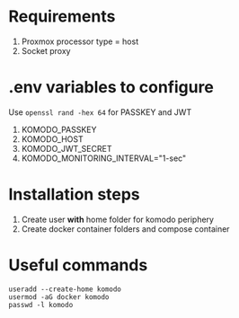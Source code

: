 # Requirements
1. Proxmox processor type = host
2. Socket proxy

# .env variables to configure
Use `openssl rand -hex 64` for PASSKEY and JWT
1. KOMODO_PASSKEY
2. KOMODO_HOST
3. KOMODO_JWT_SECRET
4. KOMODO_MONITORING_INTERVAL="1-sec"

# Installation steps
1. Create user **with** home folder for komodo periphery
2. Create docker container folders and compose container

# Useful commands
```
useradd --create-home komodo
usermod -aG docker komodo
passwd -l komodo
```
